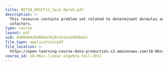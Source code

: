 ```yaml
---
title: MIT18_06SCF11_Ses2.6prob.pdf
description: >-
  This resource contains problem set related to determinant dormulas and
  cofactors.
type: course
layout: pdf
uid: d4004842b468da7628c422e2e403ba2c
file_type: application/pdf
file_location: >-
  https://open-learning-course-data-production.s3.amazonaws.com/18-06sc-linear-algebra-fall-2011/d4004842b468da7628c422e2e403ba2c_MIT18_06SCF11_Ses2.6prob.pdf
course_id: 18-06sc-linear-algebra-fall-2011
---
```

